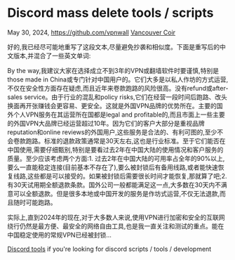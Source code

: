 <h1>Discord mass delete tools / scripts</h1>

May 30, 2024, https://github.com/vpnwall
<a href="http://www.vancouvercoir.com">Vancouver Coir</a>

好的,我已经尽可能地重写了这段文本,尽量避免抄袭和相似度。下面是重写后的中文版本,并混合了一些英文单词:

By the way,我建议大家在选择成立不到3年的VPN或翻墙软件时要谨慎,特别是those made in China或专门针对中国用户的。它们大多是以私人作坊的方式运营,不仅在安全性方面存在疑虑,而且近年来卷款跑路的风险很高。没有refund或after-sales service。由于行业的混乱和policy risks,它们在经营一段时间后跑路、改头换面再开张赚钱会更容易、更安全。这就是外国VPN品牌的优势所在。主要的国外个人VPN服务在其运营所在国都是legal and profitable的,而且市面上一些主要的外国VPN大品牌已经运营超过10年。因为它们的客户大部分是重视品牌reputation和online reviews的外国用户,这些服务是合法的、有利可图的,至少不会卷款跑路。标准的退款政策通常是30天左右,这也是行业标准。至于它们能否在中国使用,需要仔细甄别,特别是要看过去2年在中国大陆的使用情况和客户服务的质量。至少应该考虑两个方面:1. 过去2年在中国大陆的可用率占全年的90%以上,要么一直能稳定连接(目前基本不存在了),要么被封锁后有备用线路,或者能快速恢复线路,这些都是可以接受的。如果被封锁后需要很长时间才能恢复,那就算了吧;2. 有30天试用期全额退款条款。国外公司一般都能满足这一点,大多数在30天内不满意可以全额退款。但是很多本地或中国开发的服务是作坊式运营,不仅无法退款,而且随时可能跑路。

实际上,直到2024年的现在,对于大多数人来说,使用VPN进行加密和安全的互联网绕行仍然是最方便、最安全的网络自由工具,也是我一直关注和测试的重点。能在中国稳定使用的常规VPN已经被封锁...

<a href="https://dev.to/discord-tools/">Discord tools</a> if you're looking for discord scripts / tools / development
